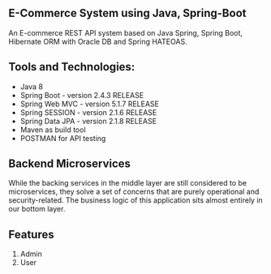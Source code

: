 ## E-Commerce System using Java, Spring-Boot

An E-commerce REST API system based on Java Spring, Spring Boot, Hibernate ORM with Oracle DB and Spring HATEOAS.

## Tools and Technologies:
* Java 8
* Spring Boot - version 2.4.3 RELEASE
* Spring Web MVC - version 5.1.7 RELEASE
* Spring SESSION - version 2.1.6 RELEASE
* Spring Data JPA - version 2.1.8 RELEASE
* Maven as build tool
* POSTMAN for API testing

## Backend Microservices
While the backing services in the middle layer are still considered to be microservices, they solve a set of concerns that are purely operational and security-related. The business logic of this application sits almost entirely in our bottom layer.

## Features
1. Admin
2. User
